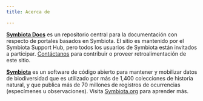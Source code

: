 ```yaml
---
title: Acerca de

---
```

**[Symbiota Docs](https://symbiota.org/docs)** es un repositorio central para la documentación con respecto de portales basados en Symbiota. El sitio es mantenido por el Symbiota Support Hub, pero todos los usuarios de Symbiota están invitados a participar. [Contáctanos](https://biokic.github.io/symbiota-docs/contact/) para contribuir o proveer retroalimentación de este sitio.

**[Symbiota](https://symbiota.org/)** es un software de código abierto para mantener y mobilizar datos de biodiversidad que es utilizado por más de 1,400 colecciones de historia natural, y que publica más de 70 millones de registros de ocurrencias (especímenes u observaciones). Visita [Symbiota.org](https://symbiota.org/) para aprender más.
